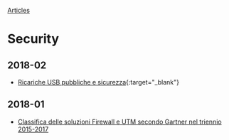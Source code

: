 [Articles](/docs/articles)
# Security

## 2018-02
* [Ricariche USB pubbliche e sicurezza](2018-02/Ricariche%20USB%20pubbliche%20e%20sicurezza.pdf){:target="_blank"}

## 2018-01
* [Classifica delle soluzioni Firewall e UTM secondo Gartner nel triennio 2015-2017](2018-01/Classifica%20delle%20soluzioni%20Firewall%20e%20UTM%20secondo%20Gartner%20nel%20triennio%202015-2017.pdf)
